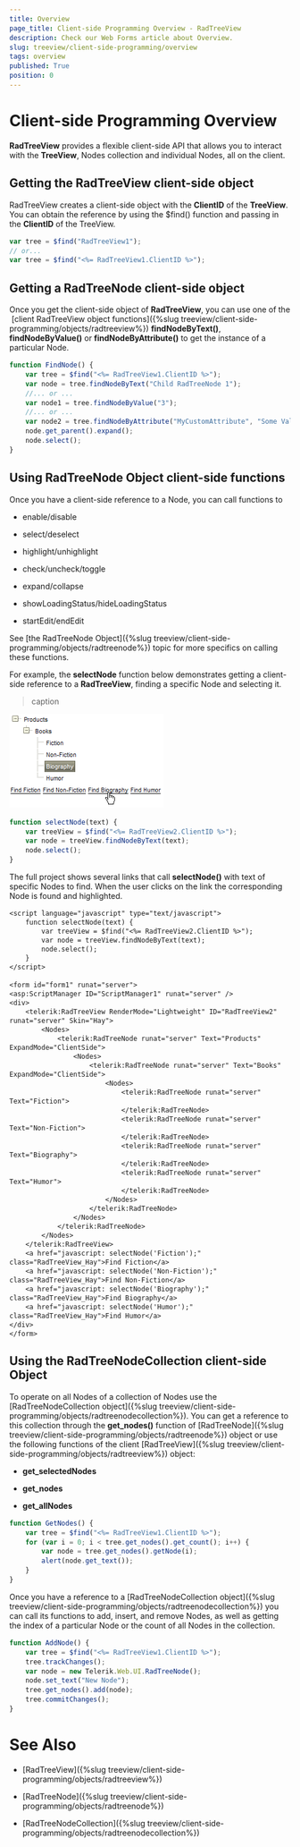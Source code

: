 ```yaml
---
title: Overview
page_title: Client-side Programming Overview - RadTreeView
description: Check our Web Forms article about Overview.
slug: treeview/client-side-programming/overview
tags: overview
published: True
position: 0
---
```


# Client-side Programming Overview



**RadTreeView** provides a flexible client-side API that allows you to interact with the **TreeView**, Nodes collection and individual Nodes, all on the client.

## Getting the RadTreeView client-side object

RadTreeView creates a client-side object with the **ClientID** of the **TreeView**. You can obtain the reference by using the $find() function and passing in the **ClientID** of the TreeView.

````JavaScript
var tree = $find("RadTreeView1");
// or...
var tree = $find("<%= RadTreeView1.ClientID %>");
````



## Getting a RadTreeNode client-side object

Once you get the client-side object of **RadTreeView**, you can use one of the  [client RadTreeView object functions]({%slug treeview/client-side-programming/objects/radtreeview%}) **findNodeByText()**, **findNodeByValue()** or **findNodeByAttribute()** to get the instance of a particular Node.

````JavaScript
function FindNode() {
    var tree = $find("<%= RadTreeView1.ClientID %>");
    var node = tree.findNodeByText("Child RadTreeNode 1");
    //... or ...
    var node1 = tree.findNodeByValue("3");
    //... or ...
    var node2 = tree.findNodeByAttribute("MyCustomAttribute", "Some Value");
    node.get_parent().expand();
    node.select();
}
````



## Using RadTreeNode Object client-side functions

Once you have a client-side reference to a Node, you can call functions to

* enable/disable

* select/deselect

* highlight/unhighlight

* check/uncheck/toggle

* expand/collapse

* showLoadingStatus/hideLoadingStatus

* startEdit/endEdit

See [the RadTreeNode Object]({%slug treeview/client-side-programming/objects/radtreenode%}) topic for more specifics on calling these functions.

For example, the **selectNode** function below demonstrates getting a client-side reference to a **RadTreeView**, finding a specific Node and selecting it.


>caption 

![RadTreeView Client-Side Basics](images/treeview_clientoverview.png)

````JavaScript
function selectNode(text) {
    var treeView = $find("<%= RadTreeView2.ClientID %>");
    var node = treeView.findNodeByText(text);
    node.select();
}
````



The full project shows several links that call **selectNode()** with text of specific Nodes to find. When the user clicks on the link the corresponding Node is found and highlighted.

````ASPNET
<script language="javascript" type="text/javascript">
    function selectNode(text) {
        var treeView = $find("<%= RadTreeView2.ClientID %>");
        var node = treeView.findNodeByText(text);
        node.select();
    }
</script>

<form id="form1" runat="server">
<asp:ScriptManager ID="ScriptManager1" runat="server" />
<div>
    <telerik:RadTreeView RenderMode="Lightweight" ID="RadTreeView2" runat="server" Skin="Hay">
        <Nodes>
            <telerik:RadTreeNode runat="server" Text="Products" ExpandMode="ClientSide">
                <Nodes>
                    <telerik:RadTreeNode runat="server" Text="Books" ExpandMode="ClientSide">
                        <Nodes>
                            <telerik:RadTreeNode runat="server" Text="Fiction">
                            </telerik:RadTreeNode>
                            <telerik:RadTreeNode runat="server" Text="Non-Fiction">
                            </telerik:RadTreeNode>
                            <telerik:RadTreeNode runat="server" Text="Biography">
                            </telerik:RadTreeNode>
                            <telerik:RadTreeNode runat="server" Text="Humor">
                            </telerik:RadTreeNode>
                        </Nodes>
                    </telerik:RadTreeNode>
                </Nodes>
            </telerik:RadTreeNode>
        </Nodes>
    </telerik:RadTreeView>
    <a href="javascript: selectNode('Fiction');" class="RadTreeView_Hay">Find Fiction</a>
    <a href="javascript: selectNode('Non-Fiction');" class="RadTreeView_Hay">Find Non-Fiction</a>
    <a href="javascript: selectNode('Biography');" class="RadTreeView_Hay">Find Biography</a>
    <a href="javascript: selectNode('Humor');" class="RadTreeView_Hay">Find Humor</a>
</div>
</form>
````



## Using the RadTreeNodeCollection client-side Object

To operate on all Nodes of a collection of Nodes use the [RadTreeNodeCollection object]({%slug treeview/client-side-programming/objects/radtreenodecollection%}). You can get a reference to this collection through the **get_nodes()** function of [RadTreeNode]({%slug treeview/client-side-programming/objects/radtreenode%}) object or use the following functions of the client [RadTreeView]({%slug treeview/client-side-programming/objects/radtreeview%}) object:

* **get_selectedNodes**

* **get_nodes**

* **get_allNodes**

````JavaScript
function GetNodes() {
    var tree = $find("<%= RadTreeView1.ClientID %>");
    for (var i = 0; i < tree.get_nodes().get_count(); i++) {
        var node = tree.get_nodes().getNode(i);
        alert(node.get_text());
    }
}
````



Once you have a reference to a [RadTreeNodeCollection object]({%slug treeview/client-side-programming/objects/radtreenodecollection%}) you can call its functions to add, insert, and remove Nodes, as well as getting the index of a particular Node or the count of all Nodes in the collection.

````JavaScript
function AddNode() {
    var tree = $find("<%= RadTreeView1.ClientID %>");
    tree.trackChanges();
    var node = new Telerik.Web.UI.RadTreeNode();
    node.set_text("New Node");
    tree.get_nodes().add(node);
    tree.commitChanges();
}
````





# See Also

 * [RadTreeView]({%slug treeview/client-side-programming/objects/radtreeview%})

 * [RadTreeNode]({%slug treeview/client-side-programming/objects/radtreenode%})

 * [RadTreeNodeCollection]({%slug treeview/client-side-programming/objects/radtreenodecollection%})
